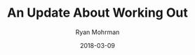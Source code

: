 ---
title: "An Update About Working Out"
author: Ryan Mohrman
date: 2018-03-09
layout: post
tags: [ general update, brewing, beer ]
excerpt_separator: <!--more-->
---